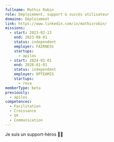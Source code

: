 ```yaml
---
fullname: Mathis Robin
role: Déploiement, support & succès utilisateur
domaine: Déploiement
link: https://www.linkedin.com/in/mathisrobin/
missions:
  - start: 2023-02-13
    end: 2023-08-01
    status: independent
    employer: FAIRNESS
    startups:
      - apilos
  - start: 2024-01-01
    end: 2026-01-01
    status: independent
    employer: OPTEAMIS
    startups:
      - reva
memberType: beta
previously:
  - apilos
competences:
  - Facilitation
  - Croissance
  - UX
  - Communication
---
```

Je suis un support-héros 🦸‍♂️